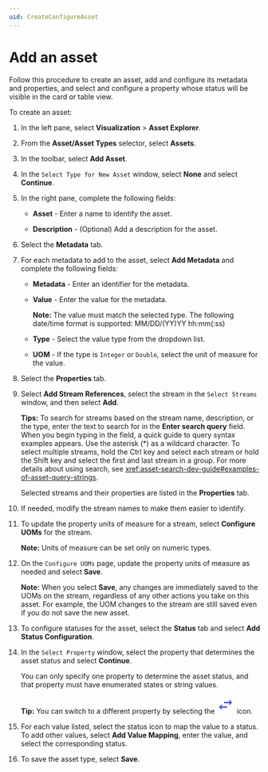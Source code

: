 ```yaml
---
uid: CreateConfigureAsset
---
```


# Add an asset

Follow this procedure to create an asset, add and configure its metadata and properties, and select and configure a property whose status will be visible in the card or table view.

To create an asset:

1. In the left pane, select **Visualization** > **Asset Explorer**.

1. From the **Asset/Asset Types** selector, select **Assets**.

1. In the toolbar, select **Add Asset**. 

1. In the `Select Type for New Asset` window, select **None** and select **Continue**.

1. In the right pane, complete the following fields:

   - **Asset** - Enter a name to identify the asset.

   - **Description** - (Optional) Add a description for the asset. 

1. Select the **Metadata** tab.

1. For each metadata to add to the asset, select **Add Metadata** and complete the following fields:

   - **Metadata** - Enter an identifier for the metadata.

   - **Value** - Enter the value for the metadata.

      **Note:** The value must match the selected type. The following date/time format is supported: MM/DD/(YY)YY hh:mm(:ss)

   - **Type** - Select the value type from the dropdown list.

   - **UOM** - If the type is `Integer` or `Double`, select the unit of measure for the value.

1. Select the **Properties** tab. 

1. Select **Add Stream References**, select the stream in the `Select Streams` window, and then select **Add**.
   
     **Tips:** To search for streams based on the stream name, description, or the type, enter the text to search for in the **Enter search query** field. When you begin typing in the field, a quick guide to query syntax examples appears. Use the asterisk (*) as a wildcard character. To select multiple streams, hold the Ctrl key and select each stream or hold the Shift key and select the first and last stream in a group. For more details about using search, see <xref:asset-search-dev-guide#examples-of-asset-query-strings>.

   Selected streams and their properties are listed in the **Properties** tab.

1. If needed, modify the stream names to make them easier to identify.
   
1. To update the property units of measure for a stream, select **Configure UOMs** for the stream. 

    **Note:** Units of measure can be set only on numeric types.

1. On the `Configure UOMs` page, update the property units of measure as needed and select **Save**.

    **Note:** When you select **Save**, any changes are immediately saved to the UOMs on the stream, regardless of any other actions you take on this asset. For example, the UOM changes to the stream are still saved even if you do not save the new asset.

1. To configure statuses for the asset, select the **Status** tab and select **Add Status Configuration**.

1. In the `Select Property` window, select the property that determines the asset status and select **Continue**.

    You can only specify one property to determine the asset status, and that property must have enumerated states or string values.

    **Tip:** You can switch to a different property by selecting the ![Change property icon](../../../_icons/branded/swap-horizontal.svg) icon.

1. For each value listed, select the status icon to map the value to a status. To add other values, select **Add Value Mapping**, enter the value, and select the corresponding status.

1. To save the asset type, select **Save**. 
